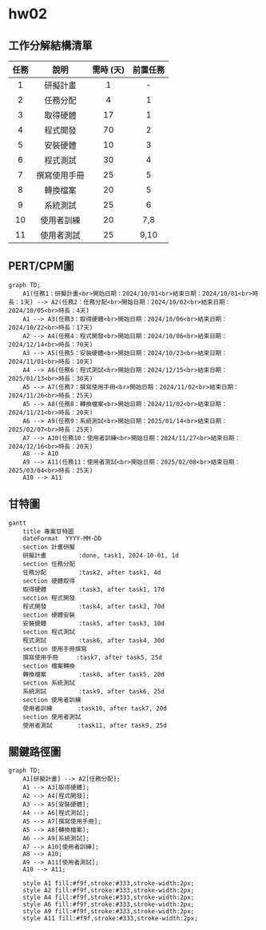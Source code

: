 # hw02

## 工作分解結構清單
| 任務 | 說明        | 需時 (天) | 前置任務  |
| :----: | :-----------: | :---------: | :---------: |
| 1    | 研擬計畫    | 1         | -         |
| 2    | 任務分配    | 4         | 1         |
| 3    | 取得硬體    | 17        | 1         |
| 4    | 程式開發    | 70        | 2         |
| 5    | 安裝硬體    | 10        | 3         |
| 6    | 程式測試    | 30        | 4         |
| 7    | 撰寫使用手冊| 25        | 5         |
| 8    | 轉換檔案    | 20        | 5         |
| 9    | 系統測試    | 25        | 6         |
| 10   | 使用者訓練  | 20        | 7,8       |
| 11   | 使用者測試  | 25        | 9,10      |


## PERT/CPM圖
```mermaid
graph TD;
    A1(任務1：研擬計畫<br>開始日期：2024/10/01<br>結束日期：2024/10/01<br>時長：1天) --> A2(任務2：任務分配<br>開始日期：2024/10/02<br>結束日期：2024/10/05<br>時長：4天)
    A1 --> A3(任務3：取得硬體<br>開始日期：2024/10/06<br>結束日期：2024/10/22<br>時長：17天)
    A2 --> A4(任務4：程式開發<br>開始日期：2024/10/06<br>結束日期：2024/12/14<br>時長：70天)
    A3 --> A5(任務5：安裝硬體<br>開始日期：2024/10/23<br>結束日期：2024/11/01<br>時長：10天)
    A4 --> A6(任務6：程式測試<br>開始日期：2024/12/15<br>結束日期：2025/01/13<br>時長：30天)
    A5 --> A7(任務7：撰寫使用手冊<br>開始日期：2024/11/02<br>結束日期：2024/11/26<br>時長：25天)
    A5 --> A8(任務8：轉換檔案<br>開始日期：2024/11/02<br>結束日期：2024/11/21<br>時長：20天)
    A6 --> A9(任務9：系統測試<br>開始日期：2025/01/14<br>結束日期：2025/02/07<br>時長：25天)
    A7 --> A10(任務10：使用者訓練<br>開始日期：2024/11/27<br>結束日期：2024/12/16<br>時長：20天)
    A8 --> A10
    A9 --> A11(任務11：使用者測試<br>開始日期：2025/02/08<br>結束日期：2025/03/04<br>時長：25天)
    A10 --> A11
```

## 甘特圖
```mermaid
gantt
    title 專案甘特圖
    dateFormat  YYYY-MM-DD
    section 計畫研擬
    研擬計畫         :done, task1, 2024-10-01, 1d
    section 任務分配
    任務分配         :task2, after task1, 4d
    section 硬體取得
    取得硬體         :task3, after task1, 17d
    section 程式開發
    程式開發         :task4, after task2, 70d
    section 硬體安裝
    安裝硬體         :task5, after task3, 10d
    section 程式測試
    程式測試         :task6, after task4, 30d
    section 使用手冊撰寫
    撰寫使用手冊     :task7, after task5, 25d
    section 檔案轉換
    轉換檔案         :task8, after task5, 20d
    section 系統測試
    系統測試         :task9, after task6, 25d
    section 使用者訓練
    使用者訓練       :task10, after task7, 20d
    section 使用者測試
    使用者測試       :task11, after task9, 25d
```


## 關鍵路徑圖

```mermaid
graph TD;
    A1[研擬計畫] --> A2[任務分配];
    A1 --> A3[取得硬體];
    A2 --> A4[程式開發];
    A3 --> A5[安裝硬體];
    A4 --> A6[程式測試];
    A5 --> A7[撰寫使用手冊];
    A5 --> A8[轉換檔案];
    A6 --> A9[系統測試];
    A7 --> A10[使用者訓練];
    A8 --> A10;
    A9 --> A11[使用者測試];
    A10 --> A11;
   
    style A1 fill:#f9f,stroke:#333,stroke-width:2px;
    style A2 fill:#f9f,stroke:#333,stroke-width:2px;
    style A4 fill:#f9f,stroke:#333,stroke-width:2px;
    style A6 fill:#f9f,stroke:#333,stroke-width:2px;
    style A9 fill:#f9f,stroke:#333,stroke-width:2px;
    style A11 fill:#f9f,stroke:#333,stroke-width:2px;

